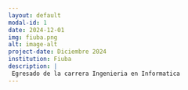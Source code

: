 ```yaml
---
layout: default
modal-id: 1
date: 2024-12-01
img: fiuba.png
alt: image-alt
project-date: Diciembre 2024
institution: Fiuba
description: |
 Egresado de la carrera Ingenieria en Informatica
---
```

